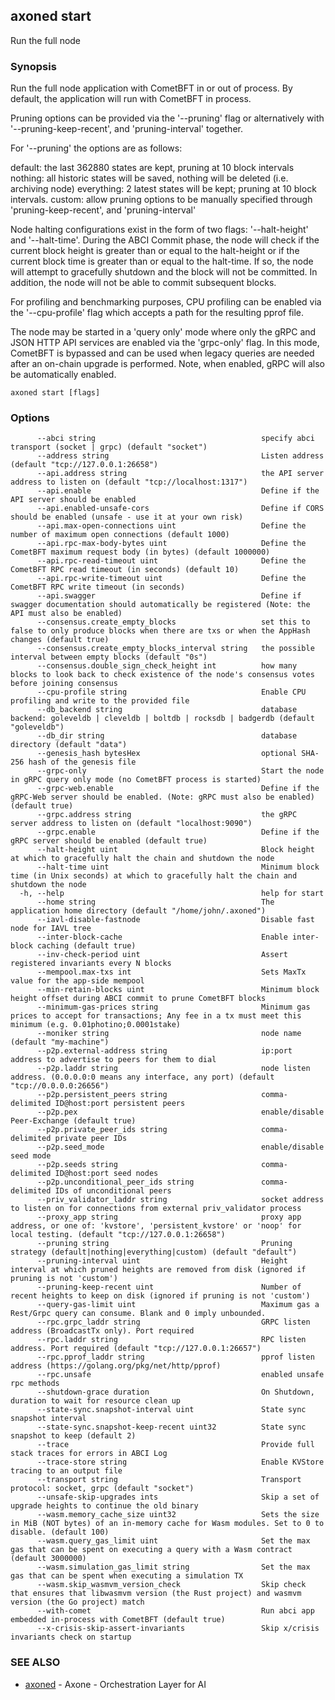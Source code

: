 ## axoned start

Run the full node

### Synopsis

Run the full node application with CometBFT in or out of process. By
default, the application will run with CometBFT in process.

Pruning options can be provided via the '--pruning' flag or alternatively with '--pruning-keep-recent', and
'pruning-interval' together.

For '--pruning' the options are as follows:

default: the last 362880 states are kept, pruning at 10 block intervals
nothing: all historic states will be saved, nothing will be deleted (i.e. archiving node)
everything: 2 latest states will be kept; pruning at 10 block intervals.
custom: allow pruning options to be manually specified through 'pruning-keep-recent', and 'pruning-interval'

Node halting configurations exist in the form of two flags: '--halt-height' and '--halt-time'. During
the ABCI Commit phase, the node will check if the current block height is greater than or equal to
the halt-height or if the current block time is greater than or equal to the halt-time. If so, the
node will attempt to gracefully shutdown and the block will not be committed. In addition, the node
will not be able to commit subsequent blocks.

For profiling and benchmarking purposes, CPU profiling can be enabled via the '--cpu-profile' flag
which accepts a path for the resulting pprof file.

The node may be started in a 'query only' mode where only the gRPC and JSON HTTP
API services are enabled via the 'grpc-only' flag. In this mode, CometBFT is
bypassed and can be used when legacy queries are needed after an on-chain upgrade
is performed. Note, when enabled, gRPC will also be automatically enabled.

```
axoned start [flags]
```

### Options

```
      --abci string                                     specify abci transport (socket | grpc) (default "socket")
      --address string                                  Listen address (default "tcp://127.0.0.1:26658")
      --api.address string                              the API server address to listen on (default "tcp://localhost:1317")
      --api.enable                                      Define if the API server should be enabled
      --api.enabled-unsafe-cors                         Define if CORS should be enabled (unsafe - use it at your own risk)
      --api.max-open-connections uint                   Define the number of maximum open connections (default 1000)
      --api.rpc-max-body-bytes uint                     Define the CometBFT maximum request body (in bytes) (default 1000000)
      --api.rpc-read-timeout uint                       Define the CometBFT RPC read timeout (in seconds) (default 10)
      --api.rpc-write-timeout uint                      Define the CometBFT RPC write timeout (in seconds)
      --api.swagger                                     Define if swagger documentation should automatically be registered (Note: the API must also be enabled)
      --consensus.create_empty_blocks                   set this to false to only produce blocks when there are txs or when the AppHash changes (default true)
      --consensus.create_empty_blocks_interval string   the possible interval between empty blocks (default "0s")
      --consensus.double_sign_check_height int          how many blocks to look back to check existence of the node's consensus votes before joining consensus
      --cpu-profile string                              Enable CPU profiling and write to the provided file
      --db_backend string                               database backend: goleveldb | cleveldb | boltdb | rocksdb | badgerdb (default "goleveldb")
      --db_dir string                                   database directory (default "data")
      --genesis_hash bytesHex                           optional SHA-256 hash of the genesis file
      --grpc-only                                       Start the node in gRPC query only mode (no CometBFT process is started)
      --grpc-web.enable                                 Define if the gRPC-Web server should be enabled. (Note: gRPC must also be enabled) (default true)
      --grpc.address string                             the gRPC server address to listen on (default "localhost:9090")
      --grpc.enable                                     Define if the gRPC server should be enabled (default true)
      --halt-height uint                                Block height at which to gracefully halt the chain and shutdown the node
      --halt-time uint                                  Minimum block time (in Unix seconds) at which to gracefully halt the chain and shutdown the node
  -h, --help                                            help for start
      --home string                                     The application home directory (default "/home/john/.axoned")
      --iavl-disable-fastnode                           Disable fast node for IAVL tree
      --inter-block-cache                               Enable inter-block caching (default true)
      --inv-check-period uint                           Assert registered invariants every N blocks
      --mempool.max-txs int                             Sets MaxTx value for the app-side mempool
      --min-retain-blocks uint                          Minimum block height offset during ABCI commit to prune CometBFT blocks
      --minimum-gas-prices string                       Minimum gas prices to accept for transactions; Any fee in a tx must meet this minimum (e.g. 0.01photino;0.0001stake)
      --moniker string                                  node name (default "my-machine")
      --p2p.external-address string                     ip:port address to advertise to peers for them to dial
      --p2p.laddr string                                node listen address. (0.0.0.0:0 means any interface, any port) (default "tcp://0.0.0.0:26656")
      --p2p.persistent_peers string                     comma-delimited ID@host:port persistent peers
      --p2p.pex                                         enable/disable Peer-Exchange (default true)
      --p2p.private_peer_ids string                     comma-delimited private peer IDs
      --p2p.seed_mode                                   enable/disable seed mode
      --p2p.seeds string                                comma-delimited ID@host:port seed nodes
      --p2p.unconditional_peer_ids string               comma-delimited IDs of unconditional peers
      --priv_validator_laddr string                     socket address to listen on for connections from external priv_validator process
      --proxy_app string                                proxy app address, or one of: 'kvstore', 'persistent_kvstore' or 'noop' for local testing. (default "tcp://127.0.0.1:26658")
      --pruning string                                  Pruning strategy (default|nothing|everything|custom) (default "default")
      --pruning-interval uint                           Height interval at which pruned heights are removed from disk (ignored if pruning is not 'custom')
      --pruning-keep-recent uint                        Number of recent heights to keep on disk (ignored if pruning is not 'custom')
      --query-gas-limit uint                            Maximum gas a Rest/Grpc query can consume. Blank and 0 imply unbounded.
      --rpc.grpc_laddr string                           GRPC listen address (BroadcastTx only). Port required
      --rpc.laddr string                                RPC listen address. Port required (default "tcp://127.0.0.1:26657")
      --rpc.pprof_laddr string                          pprof listen address (https://golang.org/pkg/net/http/pprof)
      --rpc.unsafe                                      enabled unsafe rpc methods
      --shutdown-grace duration                         On Shutdown, duration to wait for resource clean up
      --state-sync.snapshot-interval uint               State sync snapshot interval
      --state-sync.snapshot-keep-recent uint32          State sync snapshot to keep (default 2)
      --trace                                           Provide full stack traces for errors in ABCI Log
      --trace-store string                              Enable KVStore tracing to an output file
      --transport string                                Transport protocol: socket, grpc (default "socket")
      --unsafe-skip-upgrades ints                       Skip a set of upgrade heights to continue the old binary
      --wasm.memory_cache_size uint32                   Sets the size in MiB (NOT bytes) of an in-memory cache for Wasm modules. Set to 0 to disable. (default 100)
      --wasm.query_gas_limit uint                       Set the max gas that can be spent on executing a query with a Wasm contract (default 3000000)
      --wasm.simulation_gas_limit string                Set the max gas that can be spent when executing a simulation TX
      --wasm.skip_wasmvm_version_check                  Skip check that ensures that libwasmvm version (the Rust project) and wasmvm version (the Go project) match
      --with-comet                                      Run abci app embedded in-process with CometBFT (default true)
      --x-crisis-skip-assert-invariants                 Skip x/crisis invariants check on startup
```

### SEE ALSO

* [axoned](axoned.md)	 - Axone - Orchestration Layer for AI
